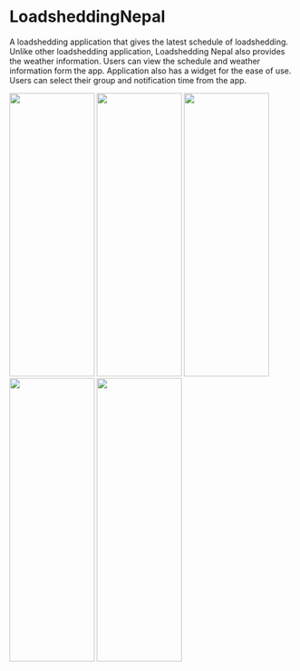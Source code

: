 # LoadsheddingNepal
A loadshedding application that gives the latest schedule of loadshedding. Unlike other loadshedding application, Loadshedding Nepal also provides the weather information. Users can view the schedule and weather information form the app. Application also has a widget for the ease of use. Users can select their group and notification time from the app.

<img src="http://i62.tinypic.com/2hgcnk3.png"  height="500" width="150"/>
<img src="http://i59.tinypic.com/2vd0ikz.png" height="500" width="150"/>
<img src="http://i58.tinypic.com/2largaf.png" height="500" width="150"/>
<img src="http://i60.tinypic.com/2hqbafr.png" height="500" width="150"/>
<img src="http://i57.tinypic.com/4q0qhu.png" height="500" width="150"/>
